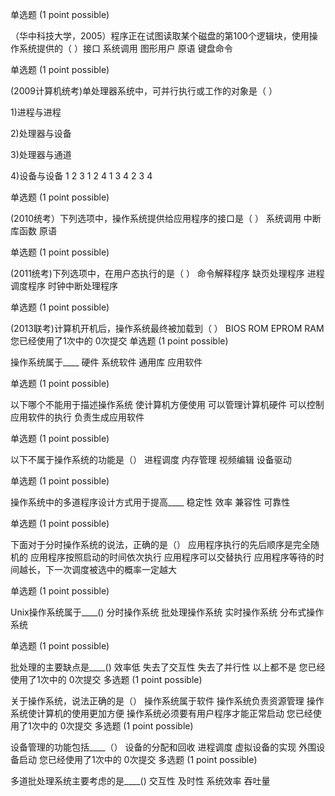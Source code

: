 
 单选题 (1 point possible)

（华中科技大学，2005）程序正在试图读取某个磁盘的第100个逻辑块，使用操作系统提供的（ ）接口
系统调用
图形用户
原语
键盘命令

单选题 (1 point possible)

(2009计算机统考)单处理器系统中，可并行执行或工作的对象是（ ）

1)进程与进程

2)处理器与设备

3)处理器与通道

4)设备与设备
1 2 3
1 2 4
1 3 4
2 3 4

单选题 (1 point possible)

(2010统考）下列选项中，操作系统提供给应用程序的接口是（ ）
系统调用
中断
库函数
原语

单选题 (1 point possible)

(2011统考)下列选项中，在用户态执行的是（ ）
命令解释程序
缺页处理程序
进程调度程序
时钟中断处理程序

单选题 (1 point possible)

(2013联考)计算机开机后，操作系统最终被加载到（ ）
BIOS
ROM
EPROM
RAM
您已经使用了1次中的 0次提交
单选题 (1 point possible)

操作系统属于____
硬件
系统软件
通用库
应用软件

单选题 (1 point possible)

以下哪个不能用于描述操作系统
使计算机方便使用
可以管理计算机硬件
可以控制应用软件的执行
负责生成应用软件

单选题 (1 point possible)

以下不属于操作系统的功能是（）
进程调度
内存管理
视频编辑
设备驱动

单选题 (1 point possible)

操作系统中的多道程序设计方式用于提高____
稳定性
效率
兼容性
可靠性

单选题 (1 point possible)

下面对于分时操作系统的说法，正确的是（）
应用程序执行的先后顺序是完全随机的
应用程序按照启动的时间依次执行
应用程序可以交替执行
应用程序等待的时间越长，下一次调度被选中的概率一定越大

单选题 (1 point possible)

Unix操作系统属于____()
分时操作系统
批处理操作系统
实时操作系统
分布式操作系统

单选题 (1 point possible)

批处理的主要缺点是____()
效率低
失去了交互性
失去了并行性
以上都不是
您已经使用了1次中的 0次提交
多选题 (1 point possible)

关于操作系统，说法正确的是（）
操作系统属于软件
操作系统负责资源管理
操作系统使计算机的使用更加方便
操作系统必须要有用户程序才能正常启动
您已经使用了1次中的 0次提交
多选题 (1 point possible)

设备管理的功能包括____（）
设备的分配和回收
进程调度
虚拟设备的实现
外围设备启动
您已经使用了1次中的 0次提交
多选题 (1 point possible)

多道批处理系统主要考虑的是____()
交互性
及时性
系统效率
吞吐量
